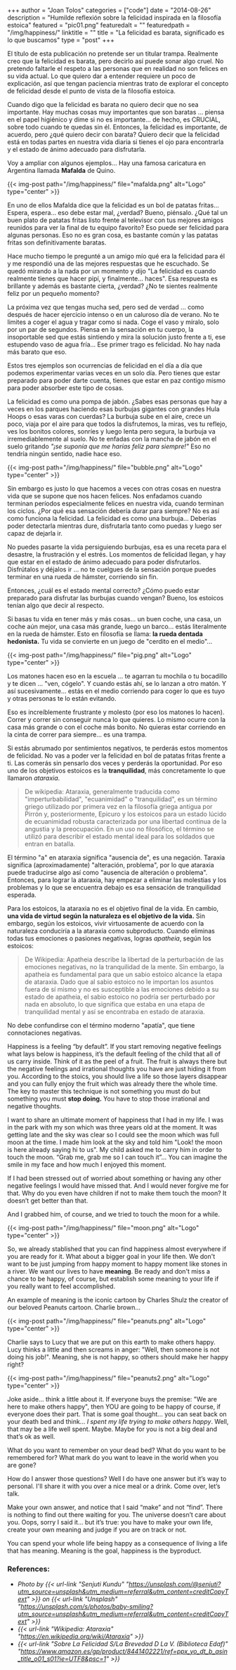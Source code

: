 +++
author = "Joan Tolos"
categories = ["code"]
date = "2014-08-26"
description = "Humilde reflexión sobre la felicidad inspirada en la filosofía estoica"
featured = "pic01.png"
featuredalt = ""
featuredpath = "/img/happiness/"
linktitle = ""
title = "La felicidad es barata, significado es lo que buscamos"
type = "post"
+++

El título de esta publicación no pretende ser un titular trampa. Realmente creo que la felicidad es barata, pero decirlo así puede sonar algo cruel. No pretendo faltarle el respeto a las personas que en realidad no son felices en su vida actual. Lo que quiero dar a entender requiere un poco de explicación, así que tengan paciencia mientras trato de explorar el concepto de felicidad desde el punto de vista de la filosofía estoica.

Cuando digo que la felicidad es barata no quiero decir que no sea importante. Hay muchas cosas muy importantes que son baratas ... piensa en el papel higiénico y dime si no es importante... de hecho, es CRUCIAL, sobre todo cuando te quedas sin él.
Entonces, la felicidad es importante, de acuerdo, pero ¿qué quiero decir con barata? Quiero decir que la felicidad está en todas partes en nuestra vida diaria si tienes el ojo para encontrarla y el estado de ánimo adecuado para disfrutarla.

Voy a ampliar con algunos ejemplos... Hay una famosa caricatura en Argentina llamada **Mafalda** de Quino.

{{< img-post path="/img/happiness/" file="mafalda.png" alt="Logo" type="center" >}}

En uno de ellos Mafalda dice que la felicidad es un bol de patatas fritas... Espera, espera... eso debe estar mal, ¿verdad? Bueno, piénsalo. ¿Qué tal un buen plato de patatas fritas listo frente al televisor con tus mejores amigos reunidos para ver la final de tu equipo favorito? Eso puede ser felicidad para algunas personas. Eso no es gran cosa, es bastante común y las patatas fritas son definitivamente baratas.

Hace mucho tiempo le pregunté a un amigo mío qué era la felicidad para él y me respondió una de las mejores respuestas que he escuchado. Se quedó mirando a la nada por un momento y dijo "La felicidad es cuando realmente tienes que hacer pipí, y finalmente... haces". Esa respuesta es brillante y además es bastante cierta, ¿verdad? ¿No te sientes realmente feliz por un pequeño momento?

La próxima vez que tengas mucha sed, pero sed de verdad ... como después de hacer ejercicio intenso o en un caluroso día de verano. No te limites a coger el agua y tragar como si nada. Coge el vaso y míralo, solo por un par de segundos. Piensa en la sensación en tu cuerpo, la insoportable sed que estás sintiendo y mira la solución justo frente a ti, ese estupendo vaso de agua fría... Ese primer trago es felicidad. No hay nada más barato que eso.

Estos tres ejemplos son ocurrencias de felicidad en el día a día que podemos experimentar varias veces en un solo día. Pero tienes que estar preparado para poder darte cuenta, tienes que estar en paz contigo mismo para poder absorber este tipo de cosas.

La felicidad es como una pompa de jabón. ¿Sabes esas personas que hay a veces en los parques haciendo esas burbujas gigantes con grandes Hula Hoops o esas varas con cuerdas? La burbuja sube en el aire, crece un poco, viaja por el aire para que todos la disfrutemos, la miras, ves tu reflejo, ves los bonitos colores, sonríes y luego lenta pero segura, la burbuja va irremediablemente al suelo. No te enfadas con la mancha de jabón en el suelo gritando _"¡se suponía que me harías feliz para siempre!"_ Eso no tendría ningún sentido, nadie hace eso.

{{< img-post path="/img/happiness/" file="bubble.png" alt="Logo" type="center" >}}

Sin embargo es justo lo que hacemos a veces con otras cosas en nuestra vida que se supone que nos hacen felices. Nos enfadamos cuando terminan períodos especialmente felices en nuestra vida, cuando terminan los ciclos. ¿Por qué esa sensación debería durar para siempre? No es así como funciona la felicidad. La felicidad es como una burbuja... Deberías poder detectarla mientras dure, disfrutarla tanto como puedas y luego ser capaz de dejarla ir.

No puedes pasarte la vida persiguiendo burbujas, esa es una receta para el desastre, la frustración y el estrés. Los momentos de felicidad llegan, y hay que estar en el estado de ánimo adecuado para poder disfrutarlos. Disfrútalos y déjalos ir ... no te cuelgues de la sensación porque puedes terminar en una rueda de hámster, corriendo sin fin.

Entonces, ¿cuál es el estado mental correcto? ¿Cómo puedo estar preparado para disfrutar las burbujas cuando vengan? Bueno, los estoicos tenían algo que decir al respecto.

Si basas tu vida en tener más y más cosas... un buen coche, una casa, un coche aún mejor, una casa más grande, luego un barco... estás literalmente en la rueda de hámster. Esto en filosofía se llama: **la rueda dentada hedonista.** Tu vida se convierte en un juego de "cerdito en el medio"...

{{< img-post path="/img/happiness/" file="pig.png" alt="Logo" type="center" >}}

Los matones hacen eso en la escuela ... te agarran tu mochila o tu bocadillo y te dicen ... "ven, cógelo". Y cuando estás ahí, se lo lanzan a otro matón. Y así sucesivamente... estás en el medio corriendo para coger lo que es tuyo y otras personas te lo están evitando.

Eso es increíblemente frustrante y molesto (por eso los matones lo hacen). Correr y correr sin conseguir nunca lo que quieres. Lo mismo ocurre con la casa más grande o con el coche más bonito. No quieras estar corriendo en la cinta de correr para siempre... es una trampa.

Si estás abrumado por sentimientos negativos, te perderás estos momentos de felicidad. No vas a poder ver la felicidad en bol de patatas fritas frente a ti. Las comerás sin pensarlo dos veces y perderás la oportunidad. Por eso uno de los objetivos estoicos es la **tranquilidad**, más concretamente lo que llamaron _ataraxia_.

> De wikipedia: Ataraxia, generalmente traducida como "imperturbabilidad", "ecuanimidad" o "tranquilidad", es un término griego utilizado por primera vez en la filosofía griega antigua por Pirrón y, posteriormente, Epicuro y los estoicos para un estado lúcido de ecuanimidad robusta caracterizada por una libertad continua de la angustia y la preocupación. En un uso no filosófico, el término se utilizó para describir el estado mental ideal para los soldados que entran en batalla.

El término "a" en ataraxia significa "ausencia de", es una negación. Taraxia significa (aproximadamente) "alteración, problema", por lo que ataraxia puede traducirse algo así como "ausencia de alteración o problema". Entonces, para lograr la ataraxia, hay empezar a eliminar las molestias y los problemas y lo que se encuentra debajo es esa sensación de tranquilidad esperada.

Para los estoicos, la ataraxia no es el objetivo final de la vida. En cambio, **una vida de virtud según la naturaleza es el objetivo de la vida.** Sin embargo, según los estoicos, vivir virtuosamente de acuerdo con la naturaleza conduciría a la ataraxia como subproducto. Cuando eliminas todas tus emociones o pasiones negativas, logras _apatheia_, según los estoicos:

> De Wikipedia: Apatheia describe la libertad de la perturbación de las emociones negativas, no la tranquilidad de la mente. Sin embargo, la apatheia es fundamental para que un sabio estoico alcance la etapa de ataraxia. Dado que al sabio estoico no le importan los asuntos fuera de sí mismo y no es susceptible a las emociones debido a su estado de apatheia, el sabio estoico no podría ser perturbado por nada en absoluto, lo que significa que estaba en una etapa de tranquilidad mental y así se encontraba en estado de ataraxia.

No debe confundirse con el término moderno "apatía", que tiene connotaciones negativas.

Happiness is a feeling “by default”. If you start removing negative feelings what lays below is happiness, it’s the default feeling of the child that all of us carry inside. Think of it as the peel of a fruit. The fruit is always there but the negative feelings and irrational thoughts you have are just hiding it from you. According to the stoics, you should live a life so those layers disappear and you can fully enjoy the fruit which was already there the whole time. The key to master this technique is not something you must do but something you must **stop doing.** You have to stop those irrational and negative thoughts.

I want to share an ultimate moment of happiness that I had in my life. I was in the park with my son which was three years old at the moment. It was getting late and the sky was clear so I could see the moon which was full moon at the time. I made him look at the sky and told him "Look! the moon is here already saying hi to us". My child asked me to carry him in order to touch the moon. “Grab me, grab me so I can touch it”... You can imagine the smile in my face and how much I enjoyed this moment.

If I had been stressed out of worried about something or having any other negative feelings I would have missed that. And I would never forgive me for that. Why do you even have children if not to make them touch the moon? It doesn’t get better than that.

And I grabbed him, of course, and we tried to touch the moon for a while.

{{< img-post path="/img/happiness/" file="moon.png" alt="Logo" type="center" >}}

So, we already stablished that you can find happiness almost everywhere if you are ready for it. What about a bigger goal in your life then. We don't want to be just jumping from happy moment to happy moment like stones in a river. We want our lives to have **meaning**. Be ready and don't miss a chance to be happy, of course, but establish some meaning to your life if you really want to feel accomplished.

An example of meaning is the iconic cartoon by Charles Shulz the creator of our beloved Peanuts cartoon. Charlie brown...

{{< img-post path="/img/happiness/" file="peanuts.png" alt="Logo" type="center" >}}

Charlie says to Lucy that we are put on this earth to make others happy. Lucy thinks a little and then screams in anger: "Well, then someone is not doing his job!". Meaning, she is not happy, so others should make her happy right?

{{< img-post path="/img/happiness/" file="peanuts2.png" alt="Logo" type="center" >}}

Joke aside... think a little about it. If everyone buys the premise: "We are here to make others happy", then YOU are going to be happy of course, if everyone does their part. That is some goal thought... you can seat back on your death bed and think... _I spent my life trying to make others happy_. Well, that may be a life well spent. Maybe. Maybe for you is not a big deal and that’s ok as well.

What do you want to remember on your dead bed? What do you want to be remembered for? What mark do you want to leave in the world when you are gone?

How do I answer those questions? Well I do have one answer but it’s way to personal. I'll share it with you over a nice meal or a drink. Come over, let’s talk.

Make your own answer, and notice that I said “make” and not “find”. There is nothing to find out there waiting for you. The universe doesn’t care about you. Oops, sorry I said it... but it’s true: you have to make your own life, create your own meaning and judge if you are on track or not.

You can spend your whole life being happy as a consequence of living a life that has meaning. Meaning is the goal, happiness is the byproduct.

### References:

* _Photo by {{< url-link "Senjuti Kundu" "https://unsplash.com/@senjuti?utm_source=unsplash&utm_medium=referral&utm_content=creditCopyText" >}} on {{< url-link "Unsplash" "https://unsplash.com/s/photos/baby-smiling?utm_source=unsplash&utm_medium=referral&utm_content=creditCopyText" >}}_
* _{{< url-link "Wikipedia: Ataraxia" "https://en.wikipedia.org/wiki/Ataraxia" >}}_
* _{{< url-link "Sobre La Felicidad S/La Brevedad D La V. (Biblioteca Edaf)" "https://www.amazon.es/gp/product/8441402221/ref=ppx_yo_dt_b_asin_title_o01_s01?ie=UTF8&psc=1" >}}_
